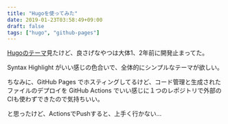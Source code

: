 ```yaml
---
title: "Hugoを使ってみた"
date: 2019-01-23T03:58:49+09:00
draft: false
tags: ["hugo", "github-pages"]
---
```


[Hugoのテーマ](https://themes.gohugo.io/)見たけど、良さげなやつは大体1、2年前に開発止まってた。

Syntax Highlight がいい感じの色合いで、全体的にシンプルなテーマが欲しい。

ちなみに、GitHub Pages でホスティングしてるけど、コード管理と生成されたファイルのデプロイを GitHub Actions でいい感じに１つのレポジトリで外部のCIも使わずできたので気持ちいい。

と思ったけど、ActionsでPushすると、上手く行かない...
